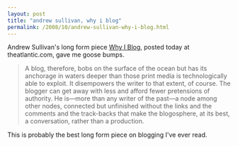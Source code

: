 ```yaml
---
layout: post
title: "andrew sullivan, why i blog"
permalink: /2008/10/andrew-sullivan-why-i-blog.html
---
```


<p>Andrew Sullivan's long form piece <a href="http://www.theatlantic.com/doc/200811/andrew-sullivan-why-i-blog">Why I Blog</a>, posted today at theatlantic.com, gave me goose bumps.</p>

<blockquote>
  <p>A blog, therefore, bobs on the surface of the ocean but has its anchorage in waters deeper than those print media is technologically able to exploit. It disempowers the writer to that extent, of course. The blogger can get away with less and afford fewer pretensions of authority. He is—more than any writer of the past—a node among other nodes, connected but unfinished without the links and the comments and the track-backs that make the blogosphere, at its best, a conversation, rather than a production.</p>
</blockquote>

<p>This is probably the best long form piece on blogging I've ever read.</p>



